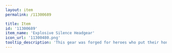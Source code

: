 ```yaml
---
layout: item
permalink: /11300689

title: Item
id: '11300689'
item_name: 'Explosive Silence Headgear'
icon_url: '11300480.png'
tooltip_description: 'This gear was forged for heroes who put their honor on the line and competed with their all!'
---
```

